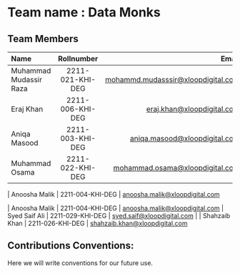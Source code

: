 # Team name : Data Monks

## Team Members

 
| Name | Rollnumber | Email|
| :------- | :------------: | ----------: |  
|  Muhammad Mudassir Raza |  2211-021-KHI-DEG      |   mohammd.mudasssir@xloopdigital.com       |
|  Eraj Khan |  2211-006-KHI-DEG      |   eraj.khan@xloopdigital.com       |
|  Aniqa Masood |  2211-003-KHI-DEG      |   aniqa.masood@xloopdigital.com       |
|  Muhammad Osama |  2211-022-KHI-DEG      |   mohammad.osama@xloopdigital.com      |\

|  Anoosha Malik  |  2211-004-KHI-DEG        |  anoosha.malik@xloopdigital.com

| Anoosha Malik  | 2211-004-KHI-DEG        | anoosha.malik@xloopdigital.com
|  Syed Saif Ali |  2211-029-KHI-DEG      |   syed.saif@xloopdigital.com       |
| Shahzaib Khan | 2211-026-KHI-DEG | shahzaib.khan@xloopdigital.com


## Contributions Conventions:

Here we will write conventions for our future use.








 
